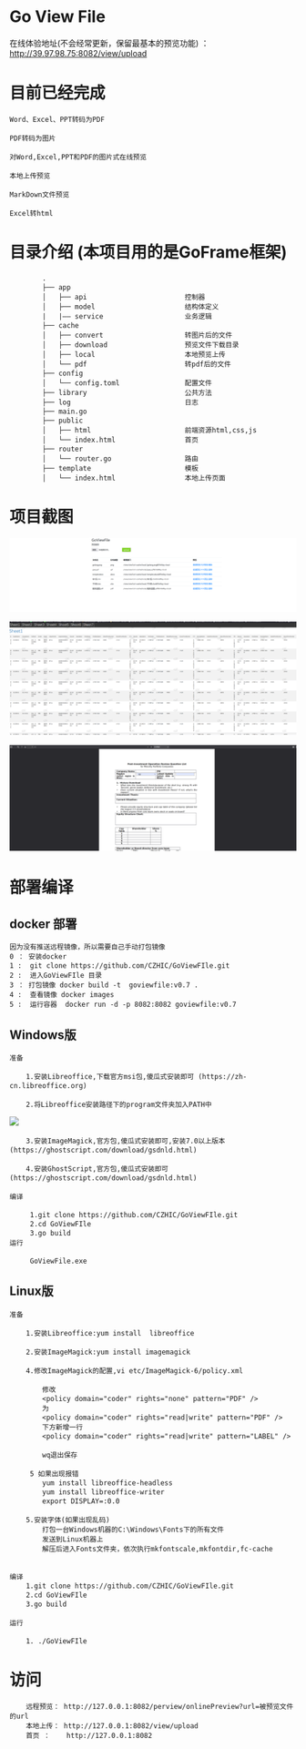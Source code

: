 Go  View File
============
在线体验地址(不会经常更新，保留最基本的预览功能) ：  http://39.97.98.75:8082/view/upload



目前已经完成
============

    Word、Excel、PPT转码为PDF

    PDF转码为图片

    对Word,Excel,PPT和PDF的图片式在线预览

    本地上传预览

    MarkDown文件预览

    Excel转html


# 目录介绍 (本项目用的是GoFrame框架)
```
        .
        ├── app
        │   ├── api                        控制器
        │   ├── model                      结构体定义
        |   |—— service                    业务逻辑
        ├── cache
        │   ├── convert                    转图片后的文件 
        │   ├── download                   预览文件下载目录
        │   ├── local                      本地预览上传
        │   └── pdf                        转pdf后的文件
        ├── config
        │   └── config.toml                配置文件
        ├── library                        公共方法
        ├── log                            日志
        ├── main.go
        ├── public                         
        │   ├── html                       前端资源html,css,js
        │   └── index.html                 首页
        ├── router
        │   └── router.go                  路由
        ├── template                       模板
        │   └── index.html                 本地上传页面   
```

# 项目截图
![](https://github.com/CZHIC/GoViewFIle/blob/main/document/1.png?raw=true)

![](https://github.com/CZHIC/GoViewFIle/blob/main/document/2.png?raw=true)

![](https://github.com/CZHIC/GoViewFIle/blob/main/document/3.png?raw=true)





部署编译
========

docker 部署
-----
    因为没有推送远程镜像，所以需要自己手动打包镜像
    0 ： 安装docker
    1 :  git clone https://github.com/CZHIC/GoViewFIle.git
    2 :  进入GoViewFIle 目录
    3 ： 打包镜像 docker build -t  goviewfile:v0.7 .
    4 :  查看镜像 docker images
    5 :  运行容器  docker run -d -p 8082:8082 goviewfile:v0.7

Windows版
----

    准备

        1.安装Libreoffice,下载官方msi包,傻瓜式安装即可 (https://zh-cn.libreoffice.org)

        2.将Libreoffice安装路径下的program文件夹加入PATH中
![](https://github.com/leeli73/goFileView/blob/master/media/win_path.png?raw=true)

        3.安装ImageMagick,官方包,傻瓜式安装即可,安装7.0以上版本 (https://ghostscript.com/download/gsdnld.html)

        4.安装GhostScript,官方包,傻瓜式安装即可 (https://ghostscript.com/download/gsdnld.html)
    
    编译

         1.git clone https://github.com/CZHIC/GoViewFIle.git
         2.cd GoViewFIle
         3.go build
    运行

         GoViewFile.exe
       
  

Linux版
----

    准备

        1.安装Libreoffice:yum install  libreoffice

        2.安装ImageMagick:yum install imagemagick

        4.修改ImageMagick的配置,vi etc/ImageMagick-6/policy.xml

            修改
            <policy domain="coder" rights="none" pattern="PDF" />
            为
            <policy domain="coder" rights="read|write" pattern="PDF" />
            下方新增一行
            <policy domain="coder" rights="read|write" pattern="LABEL" />

            wq退出保存

         5 如果出现报错
            yum install libreoffice-headless
            yum install libreoffice-writer
            export DISPLAY=:0.0

        5.安装字体(如果出现乱码)
            打包一台Windows机器的C:\Windows\Fonts下的所有文件
            发送到Linux机器上
            解压后进入Fonts文件夹，依次执行mkfontscale,mkfontdir,fc-cache

    
    编译
        1.git clone https://github.com/CZHIC/GoViewFIle.git
        2.cd GoViewFIle
        3.go build

    运行

        1. ./GoViewFIle
       
# 访问
        远程预览： http://127.0.0.1:8082/perview/onlinePreview?url=被预览文件的url
        本地上传： http://127.0.0.1:8082/view/upload
        首页 ：    http://127.0.0.1:8082

